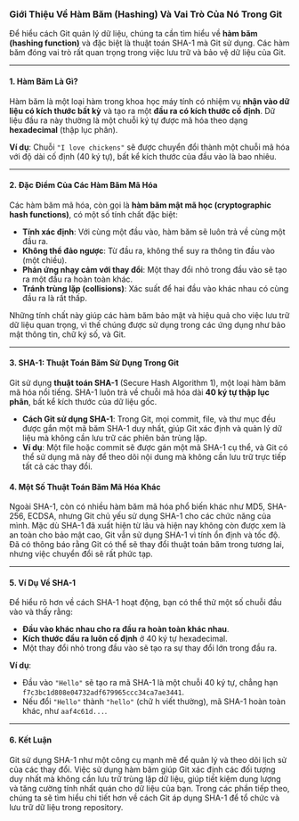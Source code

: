 ### Giới Thiệu Về Hàm Băm (Hashing) Và Vai Trò Của Nó Trong Git

Để hiểu cách Git quản lý dữ liệu, chúng ta cần tìm hiểu về **hàm băm (hashing function)** và đặc biệt là thuật toán SHA-1 mà Git sử dụng. Các hàm băm đóng vai trò rất quan trọng trong việc lưu trữ và bảo vệ dữ liệu của Git.

---

#### **1. Hàm Băm Là Gì?**

Hàm băm là một loại hàm trong khoa học máy tính có nhiệm vụ **nhận vào dữ liệu có kích thước bất kỳ** và tạo ra một **đầu ra có kích thước cố định**. Dữ liệu đầu ra này thường là một chuỗi ký tự được mã hóa theo dạng **hexadecimal** (thập lục phân).

**Ví dụ**: Chuỗi `"I love chickens"` sẽ được chuyển đổi thành một chuỗi mã hóa với độ dài cố định (40 ký tự), bất kể kích thước của đầu vào là bao nhiêu.

---

#### **2. Đặc Điểm Của Các Hàm Băm Mã Hóa**

Các hàm băm mã hóa, còn gọi là **hàm băm mật mã học (cryptographic hash functions)**, có một số tính chất đặc biệt:

- **Tính xác định**: Với cùng một đầu vào, hàm băm sẽ luôn trả về cùng một đầu ra.
- **Không thể đảo ngược**: Từ đầu ra, không thể suy ra thông tin đầu vào (một chiều).
- **Phản ứng nhạy cảm với thay đổi**: Một thay đổi nhỏ trong đầu vào sẽ tạo ra một đầu ra hoàn toàn khác.
- **Tránh trùng lặp (collisions)**: Xác suất để hai đầu vào khác nhau có cùng đầu ra là rất thấp.

Những tính chất này giúp các hàm băm bảo mật và hiệu quả cho việc lưu trữ dữ liệu quan trọng, vì thế chúng được sử dụng trong các ứng dụng như bảo mật thông tin, chữ ký số, và Git.

---

#### **3. SHA-1: Thuật Toán Băm Sử Dụng Trong Git**

Git sử dụng **thuật toán SHA-1** (Secure Hash Algorithm 1), một loại hàm băm mã hóa nổi tiếng. SHA-1 luôn trả về chuỗi mã hóa dài **40 ký tự thập lục phân**, bất kể kích thước của dữ liệu gốc.

- **Cách Git sử dụng SHA-1**: Trong Git, mọi commit, file, và thư mục đều được gắn một mã băm SHA-1 duy nhất, giúp Git xác định và quản lý dữ liệu mà không cần lưu trữ các phiên bản trùng lặp.
- **Ví dụ**: Một file hoặc commit sẽ được gán một mã SHA-1 cụ thể, và Git có thể sử dụng mã này để theo dõi nội dung mà không cần lưu trữ trực tiếp tất cả các thay đổi.

#### **4. Một Số Thuật Toán Băm Mã Hóa Khác**

Ngoài SHA-1, còn có nhiều hàm băm mã hóa phổ biến khác như MD5, SHA-256, ECDSA, nhưng Git chủ yếu sử dụng SHA-1 cho các chức năng của mình. Mặc dù SHA-1 đã xuất hiện từ lâu và hiện nay không còn được xem là an toàn cho bảo mật cao, Git vẫn sử dụng SHA-1 vì tính ổn định và tốc độ. Đã có thông báo rằng Git có thể sẽ thay đổi thuật toán băm trong tương lai, nhưng việc chuyển đổi sẽ rất phức tạp.

---

#### **5. Ví Dụ Về SHA-1**

Để hiểu rõ hơn về cách SHA-1 hoạt động, bạn có thể thử một số chuỗi đầu vào và thấy rằng:

- **Đầu vào khác nhau cho ra đầu ra hoàn toàn khác nhau**.
- **Kích thước đầu ra luôn cố định** ở 40 ký tự hexadecimal.
- Một thay đổi nhỏ trong đầu vào sẽ tạo ra sự thay đổi lớn trong đầu ra.

**Ví dụ**:

- Đầu vào `"Hello"` sẽ tạo ra mã SHA-1 là một chuỗi 40 ký tự, chẳng hạn `f7c3bc1d808e04732adf679965ccc34ca7ae3441`.
- Nếu đổi `"Hello"` thành `"hello"` (chữ h viết thường), mã SHA-1 hoàn toàn khác, như `aaf4c61d...`.

---

#### **6. Kết Luận**

Git sử dụng SHA-1 như một công cụ mạnh mẽ để quản lý và theo dõi lịch sử của các thay đổi. Việc sử dụng hàm băm giúp Git xác định các đối tượng duy nhất mà không cần lưu trữ trùng lặp dữ liệu, giúp tiết kiệm dung lượng và tăng cường tính nhất quán cho dữ liệu của bạn. Trong các phần tiếp theo, chúng ta sẽ tìm hiểu chi tiết hơn về cách Git áp dụng SHA-1 để tổ chức và lưu trữ dữ liệu trong repository.

